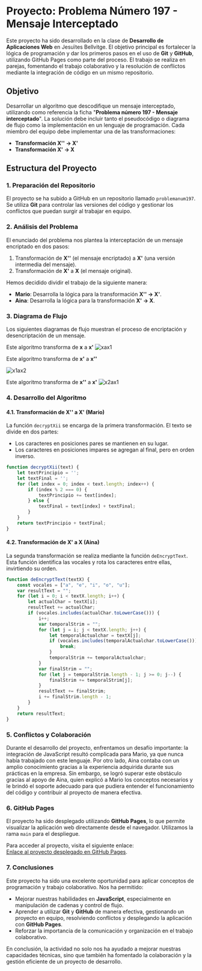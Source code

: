 # Proyecto: Problema Número 197 - Mensaje Interceptado

Este proyecto ha sido desarrollado en la clase de **Desarrollo de Aplicaciones Web** en Jesuïtes Bellvitge. El objetivo principal es fortalecer la lógica de programación y dar los primeros pasos en el uso de **Git** y **GitHub**, utilizando GitHub Pages como parte del proceso. El trabajo se realiza en parejas, fomentando el trabajo colaborativo y la resolución de conflictos mediante la integración de código en un mismo repositorio.

## Objetivo
Desarrollar un algoritmo que descodifique un mensaje interceptado, utilizando como referencia la ficha "**Problema número 197 - Mensaje interceptado**". La solución debe incluir tanto el pseudocódigo o diagrama de flujo como la implementación en un lenguaje de programación. Cada miembro del equipo debe implementar una de las transformaciones:
- **Transformación X'' -> X'**
- **Transformación X' -> X**

## Estructura del Proyecto

### 1. Preparación del Repositorio
El proyecto se ha subido a GitHub en un repositorio llamado `problemanum197`. Se utiliza **Git** para controlar las versiones del código y gestionar los conflictos que puedan surgir al trabajar en equipo.

### 2. Análisis del Problema
El enunciado del problema nos plantea la interceptación de un mensaje encriptado en dos pasos:
1. Transformación de **X''** (el mensaje encriptado) a **X'** (una versión intermedia del mensaje).
2. Transformación de **X'** a **X** (el mensaje original).

Hemos decidido dividir el trabajo de la siguiente manera:
- **Mario**: Desarrolla la lógica para la transformación **X'' -> X'**.
- **Aina**: Desarrolla la lógica para la transformación **X' -> X**.

### 3. Diagrama de Flujo
Los siguientes diagramas de flujo muestran el proceso de encriptación y desencriptación de un mensaje.

Este algoritmo transforma de **x** a **x'**
![xax1](img/xax1.jpg)

Este algoritmo transforma de **x'** a **x''**

![x1ax2](img/x1ax2.jpg)

Este algoritmo transforma de **x''** a **x'**
![x2ax1](img/x2ax1.jpg)

### 4. Desarrollo del Algoritmo

#### 4.1. Transformación de X'' a X' (Mario)

La función `decryptXii` se encarga de la primera transformación. El texto se divide en dos partes:
- Los caracteres en posiciones pares se mantienen en su lugar.
- Los caracteres en posiciones impares se agregan al final, pero en orden inverso.

```javascript
function decryptXii(text) {
    let textPrincipio = '';
    let textFinal = '';
    for (let index = 0; index < text.length; index++) {
        if (index % 2 === 0) {
            textPrincipio += text[index];
        } else {
            textFinal = text[index] + textFinal;
        }
    }
    return textPrincipio + textFinal;
}
```

#### 4.2. Transformación de X' a X (Aina)

La segunda transformación se realiza mediante la función `deEncryptText`. Esta función identifica las vocales y rota los caracteres entre ellas, invirtiendo su orden.

```javascript
function deEncryptText(textX) {
    const vocales = ["a", "e", "i", "o", "u"];
    var resultText = "";
    for (let i = 0; i < textX.length; i++) {
        let actualChar = textX[i];
        resultText += actualChar;
        if (vocales.includes(actualChar.toLowerCase())) {
            i++;
            var temporalStrim = "";
            for (let j = i; j < textX.length; j++) {
                let temporalActualchar = textX[j];
                if (vocales.includes(temporalActualchar.toLowerCase())) {
                    break;
                }
                temporalStrim += temporalActualchar;
            }
            var finalStrim = "";
            for (let j = temporalStrim.length - 1; j >= 0; j--) {
                finalStrim += temporalStrim[j];
            }
            resultText += finalStrim;
            i += finalStrim.length - 1;
        }
    }
    return resultText;
}
```

### 5. Conflictos y Colaboración

Durante el desarrollo del proyecto, enfrentamos un desafío importante: la integración de JavaScript resultó complicada para Mario, ya que nunca había trabajado con este lenguaje. Por otro lado, Aina contaba con un amplio conocimiento gracias a la experiencia adquirida durante sus prácticas en la empresa. Sin embargo, se logró superar este obstáculo gracias al apoyo de Aina, quien explicó a Mario los conceptos necesarios y le brindó el soporte adecuado para que pudiera entender el funcionamiento del código y contribuir al proyecto de manera efectiva.

### 6. GitHub Pages

El proyecto ha sido desplegado utilizando **GitHub Pages**, lo que permite visualizar la aplicación web directamente desde el navegador. Utilizamos la rama `main` para el despliegue.

Para acceder al proyecto, visita el siguiente enlace:  
[Enlace al proyecto desplegado en GitHub Pages](https://tu-usuario.github.io/problemanum197/).

### 7. Conclusiones

Este proyecto ha sido una excelente oportunidad para aplicar conceptos de programación y trabajo colaborativo. Nos ha permitido:

- Mejorar nuestras habilidades en **JavaScript**, especialmente en manipulación de cadenas y control de flujo.
- Aprender a utilizar **Git** y **GitHub** de manera efectiva, gestionando un proyecto en equipo, resolviendo conflictos y desplegando la aplicación con **GitHub Pages**.
- Reforzar la importancia de la comunicación y organización en el trabajo colaborativo.

En conclusión, la actividad no solo nos ha ayudado a mejorar nuestras capacidades técnicas, sino que también ha fomentado la colaboración y la gestión eficiente de un proyecto de desarrollo.

